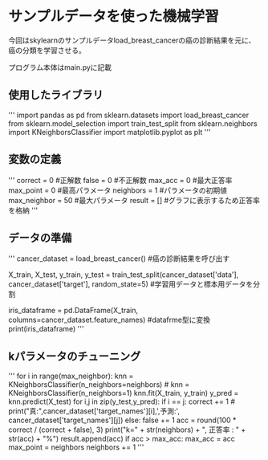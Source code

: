 # サンプルデータを使った機械学習

今回はskylearnのサンプルデータload_breast_cancerの癌の診断結果を元に、癌の分類を学習させる。

プログラム本体はmain.pyに記載

## 使用したライブラリ

'''
import pandas as pd
from sklearn.datasets import load_breast_cancer
from sklearn.model_selection import train_test_split
from sklearn.neighbors import KNeighborsClassifier
import matplotlib.pyplot as plt
'''

## 変数の定義

'''
correct = 0 #正解数
false = 0 #不正解数
max_acc = 0 #最大正答率
max_point = 0 #最高パラメータ
neighbors = 1 #パラメータの初期値
max_neighbor = 50 #最大パラメータ
result = [] #グラフに表示するため正答率を格納
'''

## データの準備

'''
cancer_dataset = load_breast_cancer() #癌の診断結果を呼び出す

X_train, X_test, y_train, y_test = train_test_split(cancer_dataset['data'], cancer_dataset['target'], random_state=5) #学習用データと標本用データを分割

iris_dataframe = pd.DataFrame(X_train, columns=cancer_dataset.feature_names) #datafrme型に変換
print(iris_dataframe)
'''

## kパラメータのチューニング

'''
for i in range(max_neighbor):
    knn = KNeighborsClassifier(n_neighbors=neighbors)
    # knn = KNeighborsClassifier(n_neighbors=1)
    knn.fit(X_train, y_train)
    y_pred = knn.predict(X_test)
    for i,j in zip(y_test,y_pred):
        if i == j:
            correct += 1
            # print("真:",cancer_dataset['target_names'][i],',予測:', cancer_dataset['target_names'][j])
        else:
            false += 1
    acc = round(100 * correct / (correct + false), 3)
    print("k=" + str(neighbors) + ", 正答率 : " + str(acc) + "%")
    result.append(acc)
    if acc > max_acc:
        max_acc = acc
        max_point = neighbors
    neighbors += 1
'''


